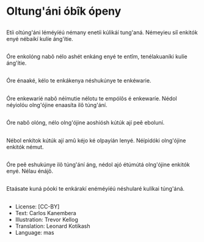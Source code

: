 # Oltung'áni óbîk ópeny

##
Etíi oltúng'áni léméyíéú
némany enetíi kúlikáí
tung'aná.
Némeyieu siî enkitók
enyé nébaikí kulíe
áng'ítie.

##
Óre enkolóng nabô nélo
ashét enkáng enyé te
entîm, tenélakuaníki
kulíe áng'ítie.

##
Óre énaaké, kélo te
enkákenya néshukúnye
te enkéwarie.

##
Óre enkewaríé nabô
néímutie nélotu te
empólôs é enkewaríe.
Nédol néyiolóu
olng'ójine enaasíta ilô
túng'ání.

##
Óre nabô olóng, nélo
olng'ójine aoshiósh
kútúk ají peê eboluní.

##
Nébol enkítok kútúk ají
amû kéjo ké olpayíán
lenyé.
Néípidóki olng'ójine
enkitók némut.

##
Óre peê eshukúnye ilô
túng'ání áng, nédol ajó
étúmútá olng'ójine
enkitók enyé.
Nélau énájô.

##
Etaásate kuná póoki te
enkárakí enéméyíéú
néshularé kulíkai
túng'áná.

##
* License: [CC-BY]
* Text: Carlos Kanembera
* Illustration: Trevor Kellog
* Translation: Leonard Kotikash
* Language: mas
